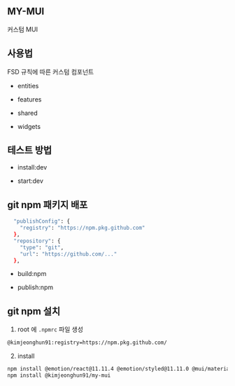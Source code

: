 ## MY-MUI

커스텀 MUI



## 사용법

FSD 규칙에 따른 커스텀 컴포넌트

- entities

- features

- shared

- widgets



## 테스트 방법

- install:dev

- start:dev



## git npm 패키지 배포

```bash
  "publishConfig": {
    "registry": "https://npm.pkg.github.com"
  },
  "repository": {
    "type": "git",
    "url": "https://github.com/..."
  },
```

- build:npm

- publish:npm



## git npm 설치

1. root 에 `.npmrc` 파일 생성
    
```bash
@kimjeonghun91:registry=https://npm.pkg.github.com/
```

2. install

```bash
npm install @emotion/react@11.11.4 @emotion/styled@11.11.0 @mui/material@5.15.13 @mui/system5.15.13 @mui/x-date-pickers@6.19.6 dayjs@1.11.10
npm install @kimjeonghun91/my-mui 
```